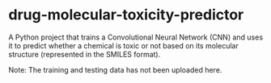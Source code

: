 # drug-molecular-toxicity-predictor
A Python project that trains a Convolutional Neural Network (CNN) and uses it to predict whether a chemical is toxic or not based on its molecular structure (represented in the SMILES format). 

Note: The training and testing data has not been uploaded here. 

